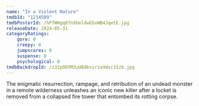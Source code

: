 ```yaml
---
name: "In a Violent Nature"
tmdbId: "1214509"
tmdbPosterId: /hPfWHgq07nXbeldwEGxWB4JqwtE.jpg
releaseDate: 2024-05-31
categoryRatings:
    gore: 0
    creepy: 0
    jumpscares: 0
    suspense: 0
    psychological: 0
tmdbBackdropId: /z31pODVM3uUB4bvirzxHdxrJIzb.jpg
---
```

The enigmatic resurrection, rampage, and retribution of an undead monster in a remote wilderness unleashes an iconic new killer after a locket is removed from a collapsed fire tower that entombed its rotting corpse.
